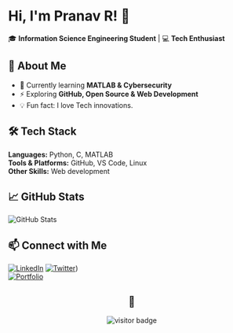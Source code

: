 # Hi, I'm Pranav R! 👋  

🎓 **Information Science Engineering Student** | 💻 **Tech Enthusiast**    

## 🚀 About Me  
- 🌱 Currently learning **MATLAB & Cybersecurity**  
- ⚡ Exploring **GitHub, Open Source & Web Development**    
- 💡 Fun fact: I love Tech innovations.

## 🛠️ Tech Stack  
**Languages:** Python, C, MATLAB  
**Tools & Platforms:** GitHub, VS Code, Linux  
**Other Skills:** Web development

## 📈 GitHub Stats  
![GitHub Stats](https://github-readme-stats.vercel.app/api?username=pranavr06&show_icons=true&theme=radical)

## 📫 Connect with Me  
[![LinkedIn](https://img.shields.io/badge/LinkedIn-0077B5?style=for-the-badge&logo=linkedin&logoColor=white)](www.linkedin.com/in/pranavr06)
[![Twitter](https://img.shields.io/badge/Twitter-1DA1F2?style=for-the-badge&logo=twitter&logoColor=white)](https://x.com/PranavR2006))    
[![Portfolio](https://img.shields.io/badge/Portfolio-000000?style=for-the-badge&logo=github&logoColor=white)](https://pranavr.netlify.app/)

<h2 align="center">👋</h2>

<p align="center">
  <img src="https://komarev.com/ghpvc/?username=yourusername&label=visitors&color=blue&style=flat" alt="visitor badge"/>
</p>
